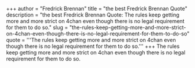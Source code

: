 +++
author = "Fredrick Brennan"
title = "the best Fredrick Brennan Quote"
description = "the best Fredrick Brennan Quote: The rules keep getting more and more strict on 4chan even though there is no legal requirement for them to do so."
slug = "the-rules-keep-getting-more-and-more-strict-on-4chan-even-though-there-is-no-legal-requirement-for-them-to-do-so"
quote = '''The rules keep getting more and more strict on 4chan even though there is no legal requirement for them to do so.'''
+++
The rules keep getting more and more strict on 4chan even though there is no legal requirement for them to do so.
